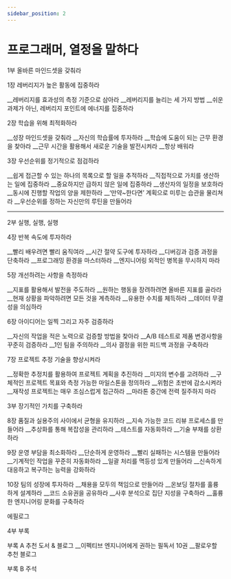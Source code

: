 ```yaml
---
sidebar_position: 2
---
```


# 프로그래머, 열정을 말하다

1부 올바른 마인드셋을 갖춰라


1장 레버리지가 높은 활동에 집중하라

__레버리지를 효과성의 측정 기준으로 삼아라
__레버리지를 늘리는 세 가지 방법
__쉬운 과제가 아닌, 레버리지 포인트에 에너지를 집중하라

2장 학습을 위해 최적화하라

__성장 마인드셋을 갖춰라
__자신의 학습률에 투자하라
__학습에 도움이 되는 근무 환경을 찾아라
__근무 시간을 활용해서 새로운 기술을 발전시켜라
__항상 배워라

3장 우선순위를 정기적으로 점검하라

__쉽게 접근할 수 있는 하나의 목록으로 할 일을 추적하라
__직접적으로 가치를 생산하는 일에 집중하라
__중요하지만 급하지 않은 일에 집중하라
__생산자의 일정을 보호하라
__동시에 진행할 작업의 양을 제한하라
__‘만약~한다면’ 계획으로 미루는 습관을 물리쳐라
__우선순위를 정하는 자신만의 루틴을 만들어라

---


2부 실행, 실행, 실행

4장 반복 속도에 투자하라

__빨리 배우려면 빨리 움직여라
__시간 절약 도구에 투자하라
__디버깅과 검증 과정을 단축하라
__프로그래밍 환경을 마스터하라
__엔지니어링 외적인 병목을 무시하지 마라

5장 개선하려는 사항을 측정하라

__지표를 활용해서 발전을 주도하라
__원하는 행동을 장려하려면 올바른 지표를 골라라
__현재 상황을 파악하려면 모든 것을 계측하라
__유용한 수치를 체득하라
__데이터 무결성을 의심하라

6장 아이디어는 일찍 그리고 자주 검증하라

__자신의 작업을 적은 노력으로 검증할 방법을 찾아라
__A/B 테스트로 제품 변경사항을 꾸준히 검증하라
__1인 팀을 주의하라
__의사 결정을 위한 피드백 과정을 구축하라

7장 프로젝트 추정 기술을 향상시켜라

__정확한 추정치를 활용하여 프로젝트 계획을 추진하라
__미지의 변수를 고려하라
__구체적인 프로젝트 목표와 측정 가능한 마일스톤을 정의하라
__위험은 초반에 감소시켜라
__재작성 프로젝트는 매우 조심스럽게 접근하라
__마라톤 중간에 전력 질주하지 마라

3부 장기적인 가치를 구축하라

8장 품질과 실용주의 사이에서 균형을 유지하라
__지속 가능한 코드 리뷰 프로세스를 만들어라
__추상화를 통해 복잡성을 관리하라
__테스트를 자동화하라
__기술 부채를 상환하라

9장 운영 부담을 최소화하라
__단순하게 운영하라
__빨리 실패하는 시스템을 만들어라
__기계적인 작업을 꾸준히 자동화하라
__일괄 처리를 멱등성 있게 만들어라
__신속하게 대응하고 복구하는 능력을 강화하라

10장 팀의 성장에 투자하라
__채용을 모두의 책임으로 만들어라
__온보딩 절차를 훌륭하게 설계하라
__코드 소유권을 공유하라
__사후 분석으로 집단 지성을 구축하라
__훌륭한 엔지니어링 문화를 구축하라

에필로그

4부 부록

부록 A 추천 도서 & 블로그
__이펙티브 엔지니어에게 권하는 필독서 10권
__팔로우할 추천 블로그

부록 B 주석

